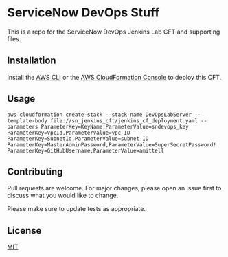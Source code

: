 # ServiceNow DevOps Stuff

This is a repo for the ServiceNow DevOps Jenkins Lab CFT and supporting files.

## Installation

Install the [AWS CLI](https://aws.amazon.com/cli/) or the [AWS CloudFormation Console](https://docs.aws.amazon.com/AWSCloudFormation/latest/UserGuide/cfn-using-console.html) to deploy this CFT. 

## Usage

```aws cloudformation create-stack --stack-name DevOpsLabServer --template-body file://sn_jenkins_cft/jenkins_cf_deployment.yaml --parameters ParameterKey=KeyName,ParameterValue=sndevops_key ParameterKey=VpcId,ParameterValue=vpc-ID ParameterKey=SubnetId,ParameterValue=subnet-ID ParameterKey=MasterAdminPassword,ParameterValue=SuperSecretPassword! ParameterKey=GitHubUsername,ParameterValue=amittell```

## Contributing
Pull requests are welcome. For major changes, please open an issue first to discuss what you would like to change.

Please make sure to update tests as appropriate.

## License
[MIT](https://choosealicense.com/licenses/mit/)
